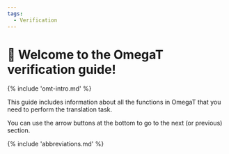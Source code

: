 ```yaml
---
tags:
  - Verification
---
```


<!-- # Translation -->

<style>
a.md-footer__link--prev[aria-label^="Previous:"],
.md-nav__icon
{
  display: none !important;
}
</style>

# 👋 Welcome to the OmegaT verification guide!

<!-- section: omegat intro -->
{% include 'omt-intro.md' %}

This guide includes information about all the functions in OmegaT that you need to perform the translation task. 

You can use the arrow buttons at the bottom to go to the next (or previous) section.

{% include 'abbreviations.md' %}